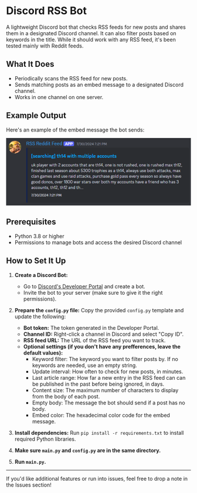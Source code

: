 # Discord RSS Bot
A lightweight Discord bot that checks RSS feeds for new posts and shares them in a designated Discord channel. It can also filter posts based on keywords in the title. While it should work with any RSS feed, it's been tested mainly with Reddit feeds.

## What It Does
- Periodically scans the RSS feed for new posts.
- Sends matching posts as an embed message to a designated Discord channel.
- Works in one channel on one server.

## Example Output
Here's an example of the embed message the bot sends:

![Example Embed](https://github.com/alcor15v/rss_feed_bot/blob/main/example_embed.png?raw=true)

## Prerequisites
- Python 3.8 or higher
- Permissions to manage bots and access the desired Discord channel

## How to Set It Up
1. **Create a Discord Bot:**
    - Go to [Discord's Developer Portal](https://discord.com/developers/docs/intro) and create a bot.
    - Invite the bot to your server (make sure to give it the right permissions).

2. **Prepare the `config.py` file:** Copy the provided `config.py` template and update the following:
    - **Bot token:** The token generated in the Developer Portal.
    - **Channel ID:** Right-click a channel in Discord and select "Copy ID".
    - **RSS feed URL:** The URL of the RSS feed you want to track.
    - **Optional settings (if you don't have any prefferences, leave the default values):**
      - Keyword filter: The keyword you want to filter posts by. If no keywords are needed, use an empty string.
      - Update interval: How often to check for new posts, in minutes.
      - Last article range: How far a new entry in the RSS feed can can be published in the past before being ignored, in days.
      - Content size: The maximum number of characters to display from the body of each post.
      - Empty body: The message the bot should send if a post has no body.
      - Embed color: The hexadecimal color code for the embed message.

3. **Install dependencies:** Run `pip install -r requirements.txt` to install required Python libraries.

4. **Make sure `main.py` and `config.py` are in the same directory.**

5. **Run `main.py`.**

---

If you'd like additional features or run into issues, feel free to drop a note in the Issues section!
